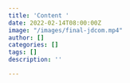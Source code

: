 ```yaml
---
title: 'Content '
date: 2022-02-14T08:00:00Z
image: "/images/final-jdcom.mp4"
author: []
categories: []
tags: []
description: ''

---
```

